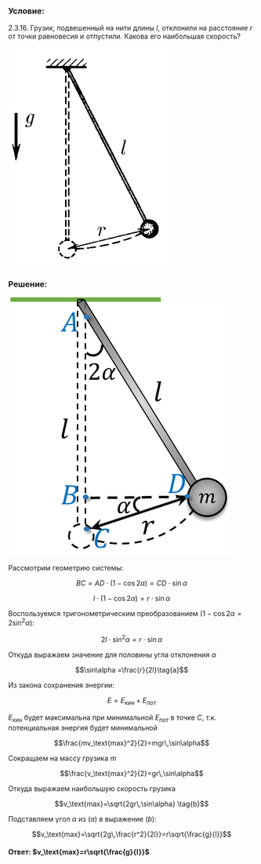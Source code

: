 ###  Условие: 

$2.3.16.$ Грузик, подвешенный на нити длины $l$, отклонили на расстояние $r$ от точки равновесия и отпустили. Какова его наибольшая скорость? 

![К задаче $2.3.16$|331x447, 20%](../../img/2.3.16/2.3.16.png)

###  Решение: 

![|455x526, 25%](../../img/2.3.16/sol.jpg) 

Рассмотрим геометрию системы:  

$$BC=AD \cdot (1-\cos 2\alpha )=CD \cdot \sin\alpha$$ 

$$l \cdot (1-\cos 2\alpha )=r \cdot \sin\alpha$$ 

Воспользуемся тригонометрическим преобразованием $(1-\cos 2\alpha =2\sin^2 \alpha):$

$$2l \cdot\sin^2\alpha =r \cdot \sin\alpha$$ 

Откуда выражаем значение для половины угла отклонения $\alpha$

$$\sin\alpha =\frac{r}{2l}\tag{a}$$  

Из закона сохранения энергии:  

$$E=E_\text{кин}+E_{пот}$$  

$E_\text{кин}$ будет максимальна при минимальной $E_{пот}$ в точке $C$, т.к. потенциальная энергия будет минимальной

$$\frac{mv_\text{max}^2}{2}=mgr\,\sin\alpha$$ 

Сокращаем на массу грузика $m$

$$\frac{v_\text{max}^2}{2}=gr\,\sin\alpha$$ 

Откуда выражаем наибольшую скорость грузика

$$v_\text{max}=\sqrt{2gr\,\sin\alpha} \tag{b}$$  

Подставляем угол $\alpha$ из $(a)$ в выражение $(b)$:  

$$v_\text{max}=\sqrt{2g\,\frac{r^2}{2l}}=r\sqrt{\frac{g}{l}}$$ 

####  Ответ: $v_\text{max}=r\sqrt{\frac{g}{l}}$ 
